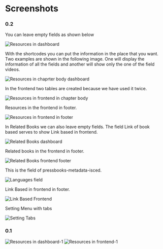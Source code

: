 # Screenshots

### 0.2

You can leave empty fields as shown below

![Resources in dashboard](https://github.com/Books4Languages/pressbooks-metadata-related_content/blob/master/pressbooks-related-content/screenshots/resources_fields.JPG)


With the shortcodes you can put the information in the place that you want. Two examples are shown in the following image. One will display the information of all the fields and another will show only the one of the field videos.

![Resources in chaprter body dashboard](https://github.com/Books4Languages/pressbooks-metadata-related_content/blob/master/pressbooks-related-content/screenshots/Chapter_content_shortcode.JPG)

In the frontend two tables are created because we have used it twice.

![Resources in frontend in chapter body](https://github.com/Books4Languages/pressbooks-metadata-related_content/blob/master/pressbooks-related-content/screenshots/shortcode_frontend.JPG)

Resources in the frontend in footer.

![Resources in frontend in footer](https://github.com/Books4Languages/pressbooks-metadata-related_content/blob/master/pressbooks-related-content/screenshots/resources_footer.JPG)

In Related Books we can also leave empty fields. The field Link of book based serves to show Link based in frontend.

![Related Books dashboard](https://github.com/Books4Languages/pressbooks-metadata-related_content/blob/master/pressbooks-related-content/screenshots/related_books_dashboard.JPG)

Related books in the frontend in footer.

![Related Books frontend footer](https://github.com/Books4Languages/pressbooks-metadata-related_content/blob/master/pressbooks-related-content/screenshots/related_books_footer.JPG)

This is the field of pressbooks-metadata-isced.

![Languages field](https://github.com/Books4Languages/pressbooks-metadata-related_content/blob/master/pressbooks-related-content/screenshots/field_languages.JPG)

Link Based in frontend in footer.

![Link Based Frontend](https://github.com/Books4Languages/pressbooks-metadata-related_content/blob/master/pressbooks-related-content/screenshots/Link_based_footer.JPG)

Setting Menu with tabs

![Setting Tabs](https://github.com/Books4Languages/pressbooks-metadata-related_content/blob/master/pressbooks-related-content/screenshots/tabs.JPG)
### 0.1
![Resources in dashboard-1](https://github.com/Books4Languages/pressbooks-metadata-related_content/blob/master/pressbooks-related-content/screenshots/Dashboard.JPG)
![Resources in frontend-1](https://github.com/Books4Languages/pressbooks-metadata-related_content/blob/master/pressbooks-related-content/screenshots/Frontend.JPG)
